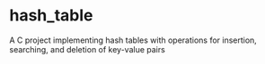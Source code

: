 # hash_table
 A C project implementing hash tables with operations for insertion, searching, and deletion of key-value pairs
